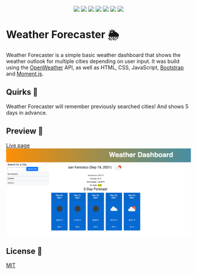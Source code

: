 <p align="center">
    <img src="https://img.shields.io/badge/Javascript-yellow" />
    <img src="https://img.shields.io/badge/jQuery-red" />
    <img src="https://img.shields.io/badge/CSS-blue"  />
    <img src="https://img.shields.io/badge/HTML5-orange" />
    <img src="https://img.shields.io/badge/Bootstrap-purple" >
    <img src="https://img.shields.io/badge/Moment.js-green" />
    <img src="https://img.shields.io/badge/OpenWeather%20API-orange" />
</p>


# Weather Forecaster 🌦

Weather Forecaster is a simple basic weather dashboard that shows the weather outlook for multiple cities depending on user input. It was build using the [OpenWeather](https://openweathermap.org/) API, as well as HTML, CSS, JavaScript, [Bootstrap](https://getbootstrap.com/) and [Moment.js](https://momentjs.com/).

## Quirks 🎯

Weather Forecaster will remember previously searched cities! And shows 5 days in advance.


## Preview 👀
[Live page](https://evalecillos.github.io/weather-forecaster/)
![Preview](./assets/Images/preview.png)

## License 📓
[MIT](https://choosealicense.com/licenses/mit/)

